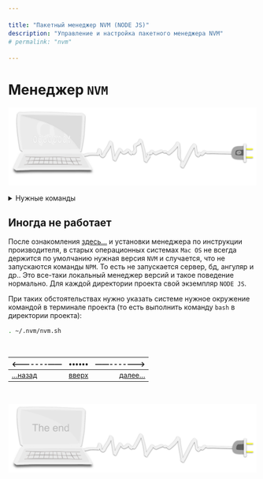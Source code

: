 ```yaml
---

title: "Пакетный менеджер NVM (NODE JS)"
description: "Управление и настройка пакетного менеджера NVM"
# permalink: "nvm"

---
```


<div class="navi"><nav id="navi"><!-- js --></nav></div>

# Менеджер `NVM`

<span id="az1-img" class="img" onclick="imgResize()">![img](assets/svg/comp-start.svg)</span>

<details>
  <summary>Нужные команды</summary>
  <p>Запуск NVM: <code>. ~/.nvm/nvm.sh</code></p>
 
  <p></p>

</details>

## Иногда не работает

После ознакомления [здесь…](https://github.com/nvm-sh/nvm) и установки менеджера по инструкции производителя, в старых операционных системах `Mac OS` не всегда держится по умолчанию нужная версия `NVM` и случается, что не запускаются команды `NPM`. То есть не запускается сервер, бд, ангуляр и др.. Это все-таки локальный менеджер версий и такое поведение нормально. Для каждой директории проекта свой экземпляр `NODE JS`.

При таких обстоятельствах нужно указать системе нужное окружение командой в терминале проекта (то есть выполнить команду `bash` в директории проекта):

```sh
. ~/.nvm/nvm.sh
```



<br>

|<-------——|••••••|——------->|
|:---|:---:|---:|
[…назад](nash-ncal.md)|[вверх](#)|[далее…](pokoy-proval.md)

<br>

<span id="az2-img-2" class="img" onclick="imgResize()">![img](assets/svg/comp-end.svg)</span>

<script src="assets/js/navi.js"></script>
